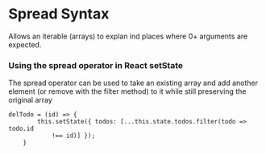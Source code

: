 # Spread Syntax
Allows an iterable (arrays) to explan ind places where 0+ arguments are expected. 

### Using the spread operator in React setState
The spread operator can be used to take an existing array and add another element (or remove with the filter method) to it while still preserving the original array
```
delTodo = (id) => {
        this.setState({ todos: [...this.state.todos.filter(todo => todo.id
            !== id)] });
    }
```